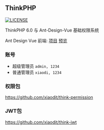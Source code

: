 ## ThinkPHP
[![LICENSE](https://img.shields.io/badge/license-Anti%20996-blue.svg)](https://github.com/996icu/996.ICU/blob/master/LICENSE)

ThinkPHP 6.0 与 Ant-Design-Vue 基础权限系统  

Ant Design Vue 前端: [项目](https://github.com/xiaodit/think-ant-vue) [预览](https://ant.xiaodim.com)


### 账号
* 超级管理员 `admin, 1234` 
* 普通管理员 `xiaodi, 1234`

### 权限包
https://github.com/xiaodit/think-permission

### JWT包
https://github.com/xiaodit/think-jwt
